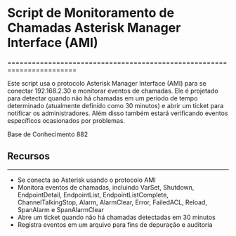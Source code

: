# Script de Monitoramento de Chamadas Asterisk Manager Interface (AMI)
=======================================================================

Este script usa o protocolo Asterisk Manager Interface (AMI) para se conectar 192.168.2.30 e monitorar eventos de chamadas. Ele é projetado para detectar quando não há chamadas em um período de tempo determinado (atualmente definido como 30 minutos) e abrir um ticket para notificar os administradores. Além disso também estará verificando eventos específicos ocasionados por problemas.

Base de Conhecimento 882

## Recursos
--------

* Se conecta ao Asterisk usando o protocolo AMI
* Monitora eventos de chamadas, incluindo VarSet, Shutdown, EndpointDetail, EndpointList, EndpointListComplete, ChannelTalkingStop, Alarm, AlarmClear, Error, FailedACL, Reload, SpanAlarm e SpanAlarmClear
* Abre um ticket quando não há chamadas detectadas em 30 minutos
* Registra eventos em um arquivo para fins de depuração e auditoria
